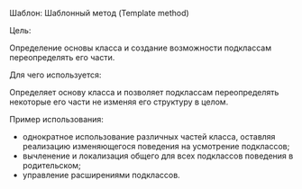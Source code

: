 Шаблон: Шаблонный метод (Template method)

Цель:

Определение основы класса и создание возможности подклассам переопределять его части.

Для чего используется:

Определяет основу класса и позволяет подклассам переопределять некоторые его части
не изменяя его структуру в целом.

Пример использования:

- однократное использование различных частей класса, оставляя реализацию  изменяющегося
  поведения на усмотрение подклассов;
- вычленение и локализация общего для всех подклассов поведения в родительском;
- управление расширениями подклассов.